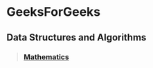 # GeeksForGeeks

## Data Structures and Algorithms

> ### [Mathematics](https://github.com/G1Joshi/GFG-DSA/tree/main/Mathematics)

